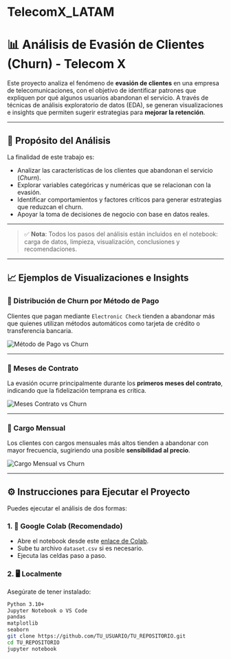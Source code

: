 # TelecomX_LATAM
# 📊 Análisis de Evasión de Clientes (Churn) - Telecom X

Este proyecto analiza el fenómeno de **evasión de clientes** en una empresa de telecomunicaciones, con el objetivo de identificar patrones que expliquen por qué algunos usuarios abandonan el servicio. A través de técnicas de análisis exploratorio de datos (EDA), se generan visualizaciones e insights que permiten sugerir estrategias para **mejorar la retención**.

---

## 🎯 Propósito del Análisis

La finalidad de este trabajo es:
- Analizar las características de los clientes que abandonan el servicio (*Churn*).
- Explorar variables categóricas y numéricas que se relacionan con la evasión.
- Identificar comportamientos y factores críticos para generar estrategias que reduzcan el churn.
- Apoyar la toma de decisiones de negocio con base en datos reales.

---


> ✅ **Nota**: Todos los pasos del análisis están incluidos en el notebook: carga de datos, limpieza, visualización, conclusiones y recomendaciones.

---

## 📈 Ejemplos de Visualizaciones e Insights

### 🔹 Distribución de Churn por Método de Pago
Clientes que pagan mediante `Electronic Check` tienden a abandonar más que quienes utilizan métodos automáticos como tarjeta de crédito o transferencia bancaria.

![Método de Pago vs Churn](img/metodo_pago.png)

---

### 🔹 Meses de Contrato
La evasión ocurre principalmente durante los **primeros meses del contrato**, indicando que la fidelización temprana es crítica.

![Meses Contrato vs Churn](img/meses_contrato.png)

---

### 🔹 Cargo Mensual
Los clientes con cargos mensuales más altos tienden a abandonar con mayor frecuencia, sugiriendo una posible **sensibilidad al precio**.

![Cargo Mensual vs Churn](img/cargo_mensual.png)

---

## ⚙️ Instrucciones para Ejecutar el Proyecto

Puedes ejecutar el análisis de dos formas:

### 1. 🔗 Google Colab (Recomendado)
- Abre el notebook desde este [enlace de Colab](https://colab.research.google.com/).
- Sube tu archivo `dataset.csv` si es necesario.
- Ejecuta las celdas paso a paso.

### 2. 🖥️ Localmente
Asegúrate de tener instalado:

```bash
Python 3.10+
Jupyter Notebook o VS Code
pandas
matplotlib
seaborn
git clone https://github.com/TU_USUARIO/TU_REPOSITORIO.git
cd TU_REPOSITORIO
jupyter notebook

